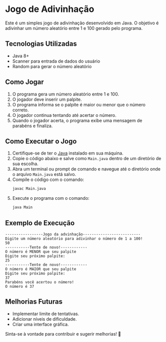# Jogo de Adivinhação

Este é um simples jogo de adivinhação desenvolvido em Java. O objetivo é adivinhar um número aleatório entre 1 e 100 gerado pelo programa.

## Tecnologias Utilizadas
- Java 8+
- Scanner para entrada de dados do usuário
- Random para gerar o número aleatório

## Como Jogar
1. O programa gera um número aleatório entre 1 e 100.
2. O jogador deve inserir um palpite.
3. O programa informa se o palpite é maior ou menor que o número correto.
4. O jogador continua tentando até acertar o número.
5. Quando o jogador acerta, o programa exibe uma mensagem de parabéns e finaliza.

## Como Executar o Jogo
1. Certifique-se de ter o [Java](https://www.java.com/pt-BR/) instalado em sua máquina.
2. Copie o código abaixo e salve como `Main.java` dentro de um diretório de sua escolha.
3. Abra um terminal ou prompt de comando e navegue até o diretório onde o arquivo `Main.java` está salvo.
4. Compile o código com o comando:
   ```sh
   javac Main.java
   ```
5. Execute o programa com o comando:
   ```sh
   java Main
   ```

## Exemplo de Execução
```
-----------------Jogo da advinhação--------------------------
Digite um número aleatório para adivinhar o número de 1 a 100!
50
-----------Tente de novo!------------
O número é MENOR que seu palpite
Digite seu próximo palpite:
25
-----------Tente de novo!------------
O número é MAIOR que seu palpite
Digite seu próximo palpite:
37
Parabéns você acertou o número!
O número é 37
```

## Melhorias Futuras
- Implementar limite de tentativas.
- Adicionar níveis de dificuldade.
- Criar uma interface gráfica.

Sinta-se à vontade para contribuir e sugerir melhorias! 🎯

